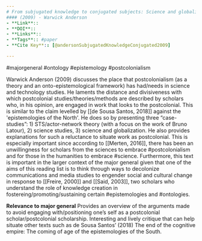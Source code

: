 ```yaml
---
# From subjugated knowledge to conjugated subjects: Science and globalisation, or postcolonial studies of science?
#### (2009) - Warwick Anderson
- **Link**:: 
- **DOI**:: 
- **Links**:: 
- **Tags**:: #paper
- **Cite Key**:: [@andersonSubjugatedKnowledgeConjugated2009]

---
```

#majorgeneral #ontology #epistemology #postcolonialism 

Warwick Anderson (2009) discusses the place that postcolonialism (as a theory and an onto-epistemological framework) has had/needs in science and technology studies. He laments the distance and divisiveness with which postcolonial studies/theories/methods are described by scholars who, in his opinion, are engaged in work that looks to the postcolonial. This is similar to the claim levelled by [[de Sousa Santos, 2018]] against the 'epistemologies of the North'. He does so by presenting three “case-studies”: 1) STS/actor-network theory (with a focus on the work of Bruno Latour), 2) science studies, 3) science and globalization. He also provides explanations for such a reluctance to situate work as postcolonial. This is especially important since according to [[Merten, 2016]], there has been an unwillingness for scholars from the sciences to embrace #postcolonialism and for those in the humanities to embrace #science. Furthermore, this text is important in the larger context of the major general given that one of the aims of this reading list is to think through ways to decolonize communications and media studies to engender social and cultural change in response to [[Freire, 2000]] and [[Said, 2003]], two scholars who understand the role of knowledge creation  in fostereing/promoting/sustaining certain #epistemologies and #ontologies.

**Relevance to major general**
Provides an overview of the arguments made to avoid engaging with/positioning one’s self as a postcolonial scholar/postcolonial scholarship. Interesting and lively critique that can help situate other texts such as de Sousa Santos’ (2018) The end of the cognitive empire: The coming of age of the epistemologies of the South.